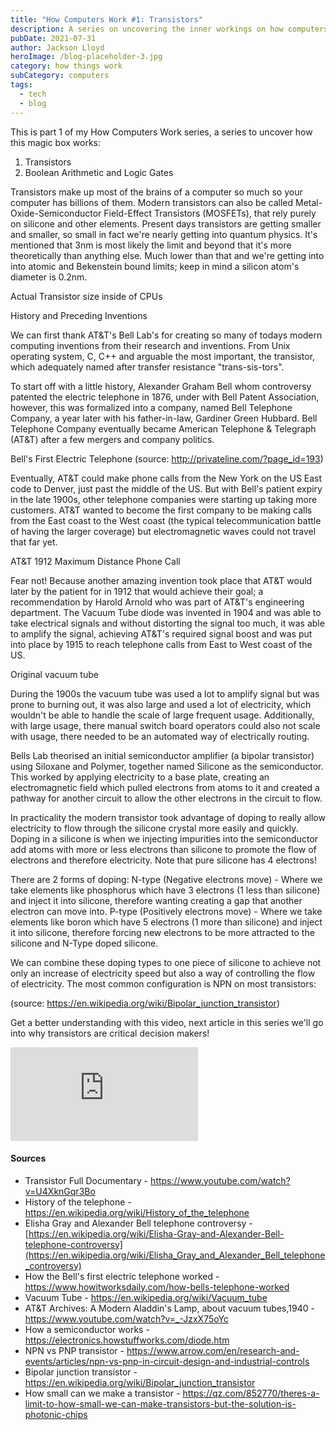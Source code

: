 ```yaml
---
title: "How Computers Work #1: Transistors"
description: A series on uncovering the inner workings on how computers work, bit by bit.
pubDate: 2021-07-31
author: Jackson Lloyd
heroImage: /blog-placeholder-3.jpg
category: how things work
subCategory: computers
tags:
  - tech
  - blog
---
```

This is part 1 of my How Computers Work series, a series to uncover how this magic box works:

1. Transistors
2. Boolean Arithmetic and Logic Gates

Transistors make up most of the brains of a computer so much so your computer has billions of them.  Modern transistors can also be called Metal-Oxide-Semiconductor Field-Effect Transistors (MOSFETs), that rely purely on silicone and other elements. Present days transistors are getting smaller and smaller, so small in fact we're nearly getting into quantum physics. It's mentioned that 3nm is most likely the limit and beyond that it's more theoretically than anything else. Much lower than that and we're getting into into atomic and Bekenstein bound limits; keep in mind a silicon atom's diameter is 0.2nm.

Actual Transistor size inside of CPUs

History and Preceding Inventions

We can first thank AT&T's Bell Lab's for creating so many of todays modern computing inventions from their research and inventions. From Unix operating system, C, C++ and arguable the most important, the transistor, which adequately named after transfer resistance "trans-sis-tors".

To start off with a little history, Alexander Graham Bell whom controversy patented the electric telephone in 1876, under with Bell Patent Association, however, this was formalized into a company, named Bell Telephone Company, a year later with his father-in-law, Gardiner Green Hubbard. Bell Telephone Company eventually became American Telephone & Telegraph (AT&T) after a few mergers and company politics.

Bell's First Electric Telephone (source: http://privateline.com/?page_id=193)

Eventually, AT&T could make phone calls from the New York on the US East code to Denver, just past the middle of the US. But with Bell's patient expiry in the late 1900s, other telephone companies were starting up taking more customers. AT&T wanted to become the first company to be making calls from the East coast to the West coast (the typical telecommunication battle of having the larger coverage) but electromagnetic waves could not travel that far yet.

AT&T 1912 Maximum Distance Phone Call

Fear not! Because another amazing invention took place that AT&T would later by the patient for in 1912 that would achieve their goal; a recommendation by Harold Arnold who was part of AT&T's engineering department. The Vacuum Tube diode was invented in 1904 and was able to take electrical signals and without distorting the signal too much, it was able to amplify the signal, achieving AT&T's required signal boost and was put into place by 1915 to reach telephone calls from East to West coast of the US.

Original vacuum tube 

During the 1900s the vacuum tube was used a lot to amplify signal but was prone to burning out, it was also large and used a lot of electricity, which wouldn't be able to handle the scale of large frequent usage. Additionally, with large usage, there manual switch board operators could also not scale with usage, there needed to be an automated way of electrically routing.

Bells Lab theorised an initial semiconductor amplifier (a bipolar transistor) using Siloxane and Polymer, together named Silicone as the semiconductor. This worked by applying electricity to a base plate, creating an electromagnetic field which pulled electrons from atoms to it and created a pathway for another circuit to allow the other electrons in the circuit to flow.

In practicality the modern transistor took advantage of doping to really allow electricity to flow through the silicone crystal more easily and quickly. Doping in a silicone is when we injecting impurities into the semiconductor add atoms with more or less electrons than silicone to promote the flow of electrons and therefore electricity. Note that pure silicone has 4 electrons!

There are 2 forms of doping:
N-type (Negative electrons move) - Where we take elements like phosphorus which have 3 electrons (1 less than silicone) and inject it into silicone, therefore wanting creating a gap that another electron can move into. 
P-type (Positively electrons move) - Where we take elements like boron which have 5 electrons (1 more than silicone) and inject it into silicone, therefore forcing new electrons to be more attracted to the silicone and N-Type doped silicone.

We can combine these doping types to one piece of silicone to achieve not only an increase of electricity speed but also a way of controlling the flow of electricity. The most common configuration is NPN on most transistors:

(source: https://en.wikipedia.org/wiki/Bipolar_junction_transistor)

Get a better understanding with this video, next article in this series we'll go into why transistors are critical decision  makers!

<iframe
  loading="lazy"
  style="inline-style: 100%; block-size: auto; aspect-ratio: 16/9;"
  src="https://www.youtube-nocookie.com/embed/7ukDKVHnac4?si=m0hM3B_De8uUUCs8"
  title="YouTube video player"
  frameborder="0"
  allow="accelerometer; autoplay; clipboard-write; encrypted-media; gyroscope; picture-in-picture; web-share"
  referrerpolicy="strict-origin-when-cross-origin"
  allowfullscreen>
</iframe>


#### Sources

- Transistor Full Documentary - https://www.youtube.com/watch?v=U4XknGqr3Bo
- History of the telephone - https://en.wikipedia.org/wiki/History_of_the_telephone
- Elisha Gray and Alexander Bell telephone controversy - [https://en.wikipedia.org/wiki/Elisha-Gray-and-Alexander-Bell-telephone-controversy](https://en.wikipedia.org/wiki/Elisha_Gray_and_Alexander_Bell_telephone_controversy)
- How the Bell's first electric telephone worked - https://www.howitworksdaily.com/how-bells-telephone-worked
- Vacuum Tube - https://en.wikipedia.org/wiki/Vacuum_tube
- AT&T Archives: A Modern Aladdin's Lamp, about vacuum tubes,1940 - https://www.youtube.com/watch?v=_-JzxX75oYc
- How a semiconductor works - https://electronics.howstuffworks.com/diode.htm
- NPN vs PNP transistor - https://www.arrow.com/en/research-and-events/articles/npn-vs-pnp-in-circuit-design-and-industrial-controls
- Bipolar junction transistor - https://en.wikipedia.org/wiki/Bipolar_junction_transistor
- How small can we make a transistor - https://qz.com/852770/theres-a-limit-to-how-small-we-can-make-transistors-but-the-solution-is-photonic-chips
